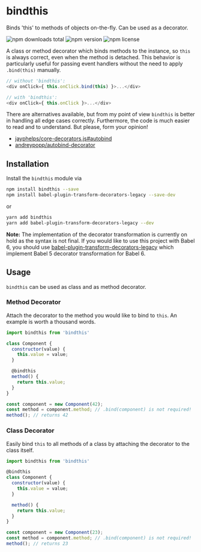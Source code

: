 # bindthis

Binds 'this' to methods of objects on-the-fly. Can be used as a decorator.

![npm downloads total](https://img.shields.io/npm/dt/bindthis.svg) ![npm version](https://img.shields.io/npm/v/bindthis.svg) ![npm license](https://img.shields.io/npm/l/bindthis.svg)

A class or method decorator which binds methods to the instance, so `this` is always correct, even when the method is detached. This behavior is particularly useful for passing event handlers without the need to apply `.bind(this)` manually.

```js
// without 'bindthis':
<div onClick={ this.onClick.bind(this) }>...</div>

// with 'bindthis':
<div onClick={ this.onClick }>...</div>
```

There are alternatives available, but from my point of view `bindthis` is better in handling all edge cases correctly. Furthermore, the code is much easier to read and to understand. But please, form your opinion!

* [jayphelps/core-decorators.js#autobind](https://github.com/jayphelps/core-decorators.js#autobind)
* [andreypopp/autobind-decorator](https://github.com/andreypopp/autobind-decorator)

## Installation

Install the `bindthis` module via

```sh
npm install bindthis --save
npm install babel-plugin-transform-decorators-legacy --save-dev
```

or

```sh
yarn add bindthis
yarn add babel-plugin-transform-decorators-legacy --dev
```

**Note:** The implementation of the decorator transformation is currently on hold as the syntax is not final. If you would like to use this project with Babel 6, you should use [babel-plugin-transform-decorators-legacy](https://www.npmjs.com/package/babel-plugin-transform-decorators-legacy) which implement Babel 5 decorator transformation for Babel 6.

## Usage

`bindthis` can be used as class and as method decorator.

### Method Decorator

Attach the decorator to the method you would like to bind to `this`. An example is worth a thousand words.

```js
import bindthis from 'bindthis'

class Component {
  constructor(value) {
    this.value = value;
  }

  @bindthis
  method() {
    return this.value;
  }
}

const component = new Component(42);
const method = component.method; // .bind(component) is not required!
method(); // returns 42
```

### Class Decorator

Easily bind `this` to all methods of a class by attaching the decorator to the class itself.

```js
import bindthis from 'bindthis'

@bindthis
class Component {
  constructor(value) {
    this.value = value;
  }

  method() {
    return this.value;
  }
}

const component = new Component(23);
const method = component.method; // .bind(component) is not required!
method(); // returns 23
```
